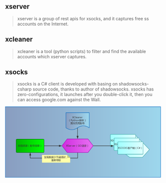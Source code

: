 xserver
---------------------

> xserver is a group of rest apis for xsocks, and it captures free ss accounts on the Internet.

xcleaner
---------------------
> xcleaner is a tool (python scripts) to filter and find the available accounts which xserver captures.

xsocks
---------------------
> xsocks is a C# client is developed with basing on shadowsocks-csharp source code, thanks to author of shadowsocks.
> xsocks has zero-configurations, it launches after you double-click it, then you can access google.com against the Wall.

![](/xsocks-sys.PNG "xsocks-family")